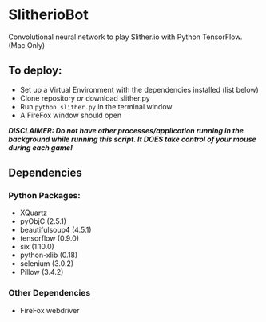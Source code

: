 # SlitherioBot
Convolutional neural network to play Slither.io with Python TensorFlow. (Mac Only)

## To deploy:
- Set up a Virtual Environment with the dependencies installed (list below)
- Clone repository <i>or</i> download slither.py
- Run `python slither.py` in the terminal window
- A FireFox window should open

<b>*DISCLAIMER: Do not have other processes/application running in the background while running this script. It DOES take control of your mouse during each game!*</b>

## Dependencies
### Python Packages:
- XQuartz
- pyObjC (2.5.1)
- beautifulsoup4 (4.5.1)
- tensorflow (0.9.0)
- six (1.10.0)
- python-xlib (0.18)
- selenium (3.0.2)
- Pillow (3.4.2)

### Other Dependencies
- FireFox webdriver
